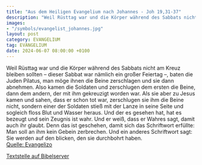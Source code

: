 ```yaml
---
title: "Aus dem Heiligen Evangelium nach Johannes - Joh 19,31-37"
description: "Weil Rüsttag war und die Körper während des Sabbats nicht am Kreuz bleiben sollten – dieser Sabbat war nämlich ein großer Feiertag –, baten die Juden Pilatus, man möge ihnen die Beine zerschlagen und sie dann abnehmen. Also kamen die Soldaten und zerschlugen dem ersten die Beine,...."
images:
- "/symbols/evangelist_johannes.jpg"
layout: post
category: EVANGELIUM
tag: EVANGELIUM
date: 2024-06-07 08:00:00 +0100
---
```

Weil Rüsttag war und die Körper während des Sabbats nicht am Kreuz bleiben sollten – dieser Sabbat war nämlich ein großer Feiertag –, baten die Juden Pilatus, man möge ihnen die Beine zerschlagen und sie dann abnehmen.
Also kamen die Soldaten und zerschlugen dem ersten die Beine, dann dem andern, der mit ihm gekreuzigt worden war.<!--more-->
Als sie aber zu Jesus kamen und sahen, dass er schon tot war, zerschlugen sie ihm die Beine nicht,
sondern einer der Soldaten stieß mit der Lanze in seine Seite und sogleich floss Blut und Wasser heraus.
Und der es gesehen hat, hat es bezeugt und sein Zeugnis ist wahr. Und er weiß, dass er Wahres sagt, damit auch ihr glaubt.
Denn das ist geschehen, damit sich das Schriftwort erfüllte: Man soll an ihm kein Gebein zerbrechen.
Und ein anderes Schriftwort sagt: Sie werden auf den blicken, den sie durchbohrt haben.<br>
[Quelle: Evangelizo](https://evangeliumtagfuertag.org/DE/gospel)

[Textstelle auf Bibelserver](https://www.bibleserver.com/EU/Johannes19,31-37)
